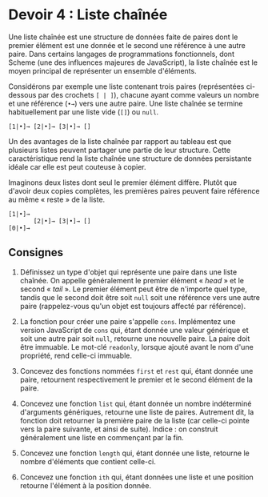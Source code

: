 # Devoir 4 : Liste chaînée

Une liste chaînée est une structure de données faite de paires dont le
premier élément est une donnée et le second une référence à une autre
paire. Dans certains langages de programmations fonctionnels, dont
Scheme (une des influences majeures de JavaScript), la liste chaînée est
le moyen principal de représenter un ensemble d'éléments.

Considérons par exemple une liste contenant trois paires (représentées
ci-dessous par des crochets `[ | ]`), chacune ayant comme valeurs un
nombre et une référence (`•→`) vers une autre paire. Une liste chaînée
se termine habituellement par une liste vide (`[]`) ou `null`.

```
[1|•]→ [2|•]→ [3|•]→ []
```

Un des avantages de la liste chaînée par rapport au tableau est que
plusieurs listes peuvent partager une partie de leur structure. Cette
caractéristique rend la liste chaînée une structure de données
persistante idéale car elle est peut couteuse à copier.

Imaginons deux listes dont seul le premier élément diffère. Plutôt que
d'avoir deux copies complètes, les premières paires peuvent faire
référence au même « reste » de la liste.

```
[1|•]→ 
       [2|•]→ [3|•]→ []
[0|•]→
```

## Consignes

1.  Définissez un type d'objet qui représente une paire dans une liste
    chaînée. On appelle généralement le premier élément « *head* » et le
    second « *tail* ». Le premier élément peut être de n'importe quel
    type, tandis que le second doit être soit `null` soit une référence
    vers une autre paire (rappelez-vous qu'un objet est toujours affecté
    par référence).

2.  La fonction pour créer une paire s'appelle `cons`. Implémentez une
    version JavaScript de `cons` qui, étant donnée une valeur générique
    et soit une autre pair soit `null`, retourne une nouvelle paire. La
    paire doit être immuable. Le mot-clé `readonly`, lorsque ajouté
    avant le nom d'une propriété, rend celle-ci immuable.

3.  Concevez des fonctions nommées `first` et `rest` qui, étant donnée
    une paire, retournent respectivement le premier et le second élément
    de la paire.

4.  Concevez une fonction `list` qui, étant donnée un nombre indéterminé
    d'arguments génériques, retourne une liste de paires. Autrement dit,
    la fonction doit retourner la première paire de la liste (car
    celle-ci pointe vers la paire suivante, et ainsi de suite). Indice :
    on construit généralement une liste en commençant par la fin.

5.  Concevez une fonction `length` qui, étant donnée une liste, retourne
    le nombre d'éléments que contient celle-ci.

6.  Concevez une fonction `ith` qui, étant données une liste et une
    position retourne l'élément à la position donnée.
